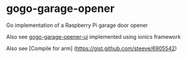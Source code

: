 # gogo-garage-opener
Go implementation of a Raspberry Pi garage door opener


Also see [gogo-garage-opener-ui](https://github.com/benjefferies/gogo-garage-opener-ui) implemented using ionics framework

Also see [Compile for arm] (https://gist.github.com/steeve/6905542)
